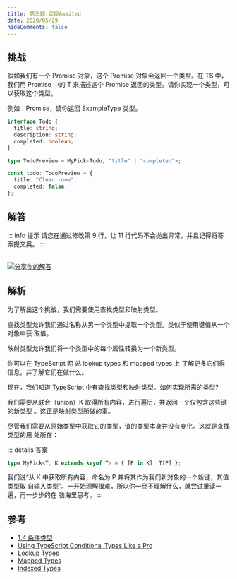 ```yaml
---
title: 第三题:实现Awaited
date: 2020/05/29
hideComments: false
---
```


## 挑战

假如我们有一个 Promise 对象，这个 Promise 对象会返回一个类型。在 TS 中，我们用 Promise 中的 T 来描述这个 Promise 返回的类型。请你实现一个类型，可以获取这个类型。

例如：Promise<ExampleType>，请你返回 ExampleType 类型。

```ts
interface Todo {
  title: string;
  description: string;
  completed: boolean;
}

type TodoPreview = MyPick<Todo, "title" | "completed">;

const todo: TodoPreview = {
  title: "Clean room",
  completed: false,
};
```

## 解答

::: info 提示
请您在通过修改第 9 行，让 11 行代码不会抛出异常，并且记得将答案提交奥。
:::

<CodeBox surl="https://stackblitz.com/edit/typescript-wgcecz?embed=1&file=1.3.Awaited.ts&hideExplorer=1&hideNavigation=1&theme=dark&view=editor" />

<!--info-footer-start--><br> <a href="https://github.com/paiDaXing-web/You-Don-t-Know-TS/issues/new?assignees=paiDaXing-web&labels=answer&template=1-2-%E5%AE%9E%E7%8E%B0pick.md&title=1.2.%E5%AE%9E%E7%8E%B0Pick" target="_blank"><img src="https://6d78-mxm1923893223-ulteh-1302287111.tcb.qcloud.la/-%E5%88%86%E4%BA%AB%E4%BD%A0%E7%9A%84%E8%A7%A3%E7%AD%94-teal.svg?sign=8bb2a2a3bd2b1cc8f86bfd919d53197e&t=1668143704" alt="分享你的解答"/></a>  <!--info-footer-end-->

## 解析

为了解出这个挑战，我们需要使用查找类型和映射类型。

查找类型允许我们通过名称从另一个类型中提取一个类型。类似于使用键值从一个对象中获 取值。

映射类型允许我们将一个类型中的每个属性转换为一个新类型。

你可以在 TypeScript 网 站 lookup types 和 mapped types 上 了解更多它们得信息，并了解它们在做什么。

现在，我们知道 TypeScript 中有查找类型和映射类型。如何实现所需的类型?

我们需要从联合（union）K 取得所有内容，进行遍历，并返回一个仅包含这些键的新类型 。这正是映射类型所做的事。

尽管我们需要从原始类型中获取它的类型，值的类型本身并没有变化。这就是查找类型的用 处所在：

::: details 答案

```typescript
type MyPick<T, K extends keyof T> = { [P in K]: T[P] };
```

我们说“从 K 中获取所有内容，命名为 P 并将其作为我们新对象的一个新键，其值类型取 自输入类型”。一开始理解很难，所以你一旦不理解什么，就尝试重读一遍，再一步步的在 脑海里思考。
:::

## 参考

- [1.4 条件类型](../theme-reco/Advanced-1.md#14-条件类型)
- [Using TypeScript Conditional Types Like a Pro](https://javascript.plainenglish.io/use-typescript-conditional-types-like-a-pro-7baea0ad05c5)
- [Lookup Types](https://www.typescriptlang.org/docs/handbook/release-notes/typescript-2-1.html#keyof-and-lookup-types)
- [Mapped Types](https://www.typescriptlang.org/docs/handbook/2/mapped-types.html)
- [Indexed Types](https://www.typescriptlang.org/docs/handbook/2/indexed-access-types.html)
